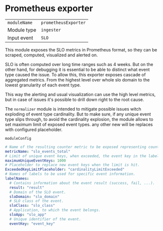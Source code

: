 # Prometheus exporter

|                |                      |
|----------------|----------------------|
| `moduleName`   | `prometheusExporter` |
| Module type    | `ingester`           |
| Input event    | `SLO`                |

This module exposes the SLO metrics in Prometheus format, so they can be
scraped, computed, visualized and alerted on.

SLO is often computed over long time ranges such as 4 weeks. 
But on the other hand, for debugging it is essential to be able to distinct what event type
caused the issue. To allow this, this exporter exposes cascade of aggregated metrics.
From the highest level over whole slo domain to the lowest granularity of each event type.

This way the alerting and usual visualization can use the high level metrics, but in case of issues
it's possible to drill down right to the root cause.

The `normalizer` module is intended to mitigate possible issues witch exploding of event type cardinality.
But to make sure, if any unique event type slips through, to avoid the cardinality explosion,
 the module allows to set maximum limit of exposed event types. any other new will be replaces with configured placeholder. 

`moduleConfig`
```yaml
# Name of the resulting counter metric to be exposed representing counter of slo events by it's classification and result.
metricName: "slo_events_total"
# Limit of unique event keys, when exceeded, the event key in the label is replaced with placeholder.
maximumUniqueEventKeys: 1000
# Placeholder to replace new event keys when the limit is hit.
ExceededKeyLimitPlaceholder: "cardinalityLimitExceeded"
# Names of labels to be used for specific event information.
labelNames:
  # Contains information about the event result (success, fail, ...).
  result: "result"
  # Domain of the SLO event.
  sloDomain: "slo_domain"
  # SLO class of the event.
  sloClass: "slo_class"
  # Application, to which the event belongs.
  sloApp: "slo_app"
  # Unique identifier of the event.
  eventKey: "event_key"
```


